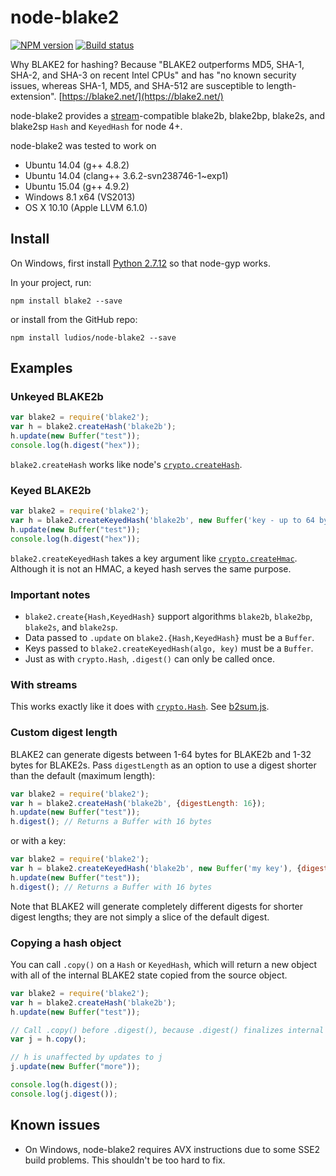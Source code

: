 node-blake2
===

[![NPM version][npm-image]][npm-url]
[![Build status][travis-image]][travis-url]

Why BLAKE2 for hashing?  Because "BLAKE2 outperforms MD5, SHA-1, SHA-2,
and SHA-3 on recent Intel CPUs" and has "no known security issues, whereas
SHA-1, MD5, and SHA-512 are susceptible to length-extension".
[https://blake2.net/](https://blake2.net/)

node-blake2 provides a [stream](https://nodejs.org/api/stream.html)-compatible
blake2b, blake2bp, blake2s, and blake2sp `Hash` and `KeyedHash` for node 4+.

node-blake2 was tested to work on
-	Ubuntu 14.04 (g++ 4.8.2)
-	Ubuntu 14.04 (clang++ 3.6.2-svn238746-1~exp1)
-	Ubuntu 15.04 (g++ 4.9.2)
-	Windows 8.1 x64 (VS2013)
-	OS X 10.10 (Apple LLVM 6.1.0)


Install
---

On Windows, first install [Python 2.7.12](https://www.python.org/downloads/release/python-2712/) so that node-gyp works.

In your project, run:

```
npm install blake2 --save
```

or install from the GitHub repo:

```
npm install ludios/node-blake2 --save
```


Examples
---

### Unkeyed BLAKE2b

```js
var blake2 = require('blake2');
var h = blake2.createHash('blake2b');
h.update(new Buffer("test"));
console.log(h.digest("hex"));
```

`blake2.createHash` works like node's
[`crypto.createHash`](https://nodejs.org/api/crypto.html#crypto_crypto_createhash_algorithm).

### Keyed BLAKE2b

```js
var blake2 = require('blake2');
var h = blake2.createKeyedHash('blake2b', new Buffer('key - up to 64 bytes for blake2b, 32 for blake2s'));
h.update(new Buffer("test"));
console.log(h.digest("hex"));
```

`blake2.createKeyedHash` takes a key argument like
[`crypto.createHmac`](https://nodejs.org/api/crypto.html#crypto_crypto_createhmac_algorithm_key).
Although it is not an HMAC, a keyed hash serves the same purpose.

### Important notes

-	`blake2.create{Hash,KeyedHash}` support algorithms `blake2b`, `blake2bp`,
	`blake2s`, and `blake2sp`.
-	Data passed to `.update` on `blake2.{Hash,KeyedHash}` must be a `Buffer`.
-	Keys passed to `blake2.createKeyedHash(algo, key)` must be a `Buffer`.
-	Just as with `crypto.Hash`, `.digest()` can only be called once.

### With streams

This works exactly like it does with [`crypto.Hash`](https://nodejs.org/api/crypto.html#crypto_crypto_createhash_algorithm).  See [b2sum.js](https://github.com/ludios/node-blake2/blob/master/b2sum.js).

### Custom digest length

BLAKE2 can generate digests between 1-64 bytes for BLAKE2b and 1-32 bytes for
BLAKE2s.  Pass `digestLength` as an option to use a digest shorter than the
default (maximum length):

```js
var blake2 = require('blake2');
var h = blake2.createHash('blake2b', {digestLength: 16});
h.update(new Buffer("test"));
h.digest(); // Returns a Buffer with 16 bytes
```

or with a key:

```js
var blake2 = require('blake2');
var h = blake2.createKeyedHash('blake2b', new Buffer('my key'), {digestLength: 16});
h.update(new Buffer("test"));
h.digest(); // Returns a Buffer with 16 bytes
```

Note that BLAKE2 will generate completely different digests for shorter digest
lengths; they are not simply a slice of the default digest.

### Copying a hash object

You can call `.copy()` on a `Hash` or `KeyedHash`, which will return a new object with all of the internal BLAKE2 state copied from the source object.

```js
var blake2 = require('blake2');
var h = blake2.createHash('blake2b');
h.update(new Buffer("test"));

// Call .copy() before .digest(), because .digest() finalizes internal state
var j = h.copy();

// h is unaffected by updates to j
j.update(new Buffer("more"));

console.log(h.digest());
console.log(j.digest());
```

Known issues
---

-	On Windows, node-blake2 requires AVX instructions due to some SSE2 build
	problems.  This shouldn't be too hard to fix.

[npm-image]: https://img.shields.io/npm/v/blake2.svg
[npm-url]: https://npmjs.org/package/blake2
[travis-image]: https://img.shields.io/travis/ludios/node-blake2.svg
[travis-url]: https://travis-ci.org/ludios/node-blake2
